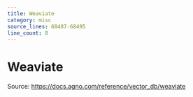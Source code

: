```yaml
---
title: Weaviate
category: misc
source_lines: 68487-68495
line_count: 8
---
```


# Weaviate
Source: https://docs.agno.com/reference/vector_db/weaviate



<Snippet file="vector-db-weaviate-reference.mdx" />


